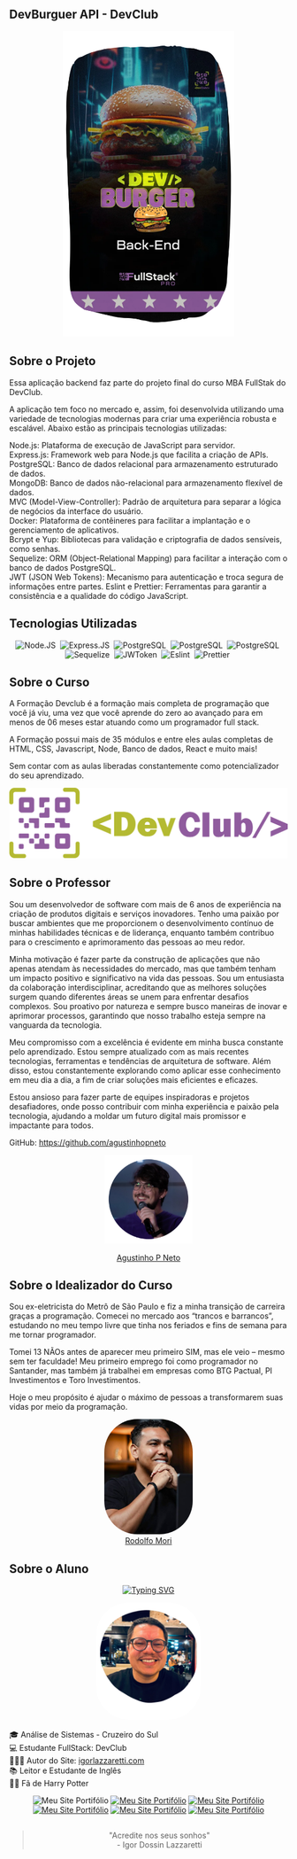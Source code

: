 <!--
:man_technologist:Interface DevBurguer
Dotenv | Inserindo Dotenv com a Secretkey do Stripe

Figma: https://www.figma.com/design/iggbPQzl4BsDC0gKKifcwG/DevBurger?node-id=0-1&p=f

-0-
    DIY
    yarn
    yarn add express
    Para rodar:
      Docker - rodar container com o Banco PostgreSQL
      Run: yarn dev
    Nodemon: yarn add nodemon -D (como dependencia de desenvolvimento)
    Sucrase: yarn add sucrase -D (como dependencia de desenvolvimento)
    Sequelize: yarn add -D sequelize-cli
    ESlint: yarn add eslint -D
            yarn eslint --init
            None framework javascripot, node..
    No PowerShell como adm: wsl --install
                            wsl -v
                            Se preciso, reinstale com wsl -uninstall até
                            digitar username e passowd do unix
    Instalar Docker Desktop
      docker run --name devburguer-postgres -e POSTGRES_PASSWORD=docker -p 5433:5432 -d postgres
    Instalar e conectar com o Beekeeper
      Porta 5433 pass: postgres


-->

## DevBurguer API - DevClub

<div align="center">
   <img width="310"src="./public/readme/MainLogo.png">
</div>

## Sobre o Projeto

Essa aplicação backend faz parte do projeto final do curso MBA FullStak do DevClub.

A aplicação tem foco no mercado e, assim, foi desenvolvida utilizando uma variedade de tecnologias modernas para criar uma experiência robusta e escalável. Abaixo estão as principais tecnologias utilizadas:

Node.js: Plataforma de execução de JavaScript para servidor.
<br> Express.js: Framework web para Node.js que facilita a criação de APIs.
<br> PostgreSQL: Banco de dados relacional para armazenamento estruturado de dados.
<br> MongoDB: Banco de dados não-relacional para armazenamento flexível de dados.
<br> MVC (Model-View-Controller): Padrão de arquitetura para separar a lógica de negócios da interface do usuário.
<br> Docker: Plataforma de contêineres para facilitar a implantação e o gerenciamento de aplicativos.
<br> Bcrypt e Yup: Bibliotecas para validação e criptografia de dados sensíveis, como senhas.
<br> Sequelize: ORM (Object-Relational Mapping) para facilitar a interação com o banco de dados PostgreSQL.
<br> JWT (JSON Web Tokens): Mecanismo para autenticação e troca segura de informações entre partes.
Eslint e Prettier: Ferramentas para garantir a consistência e a qualidade do código JavaScript.



## Tecnologias Utilizadas
<div align="center">
  <img src="https://cdn.jsdelivr.net/gh/devicons/devicon@latest/icons/nodejs/nodejs-original-wordmark.svg" title="Node.JS" alt="Node.JS" width="70" height="65"/>&nbsp;
  <img src="https://cdn.jsdelivr.net/gh/devicons/devicon@latest/icons/express/express-original.svg" title="Express.JS" alt="Express.JS" width="70" height="65"/>&nbsp;
  <img src="https://cdn.jsdelivr.net/gh/devicons/devicon@latest/icons/postgresql/postgresql-original-wordmark.svg" title="PostgreSQL" alt="PostgreSQL" width="70" height="65"/>&nbsp;
  <img src="https://cdn.jsdelivr.net/gh/devicons/devicon@latest/icons/mongodb/mongodb-original-wordmark.svg" title="PostgreSQL" alt="PostgreSQL" width="70" height="65"/>&nbsp;
  <img src="https://cdn.jsdelivr.net/gh/devicons/devicon@latest/icons/docker/docker-original-wordmark.svg" title="PostgreSQL" alt="PostgreSQL" width="70" height="65"/>&nbsp;
  <img src="https://cdn.jsdelivr.net/gh/devicons/devicon@latest/icons/sequelize/sequelize-original.svg" title="Sequelize" alt="Sequelize" width="70" height="65"/>&nbsp;
  <img src="https://jwt.io/img/pic_logo.svg" title="JWToken" alt="JWToken" width="70" height="65"/>&nbsp;
  <img src="https://cdn.jsdelivr.net/gh/devicons/devicon@latest/icons/eslint/eslint-original.svg" title="Eslint" alt="Eslint" width="70" height="65"/>&nbsp;
  <img src="https://avatars.githubusercontent.com/u/25822731?s=200&v=4" title="Prettier" alt="Prettier" width="70" height="65"/>&nbsp;

</div>

## Sobre o Curso

A Formação Devclub é a formação mais completa de programação que você já viu, uma vez que você aprende do zero ao avançado para em menos de 06 meses estar atuando como um programador full stack.

A Formação possui mais de 35 módulos e entre eles aulas completas de HTML, CSS, Javascript, Node, Banco de dados, React e muito mais!

Sem contar com as aulas liberadas constantemente como potencializador do seu aprendizado.

<div align="center">

<img  width="510" src="./public/readme/devclub.webp"> </div>

## Sobre o Professor

Sou um desenvolvedor de software com mais de 6 anos de experiência na criação de produtos digitais e serviços inovadores. Tenho uma paixão por buscar ambientes que me proporcionem o desenvolvimento contínuo de minhas habilidades técnicas e de liderança, enquanto também contribuo para o crescimento e aprimoramento das pessoas ao meu redor.

Minha motivação é fazer parte da construção de aplicações que não apenas atendam às necessidades do mercado, mas que também tenham um impacto positivo e significativo na vida das pessoas. Sou um entusiasta da colaboração interdisciplinar, acreditando que as melhores soluções surgem quando diferentes áreas se unem para enfrentar desafios complexos. Sou proativo por natureza e sempre busco maneiras de inovar e aprimorar processos, garantindo que nosso trabalho esteja sempre na vanguarda da tecnologia.

Meu compromisso com a excelência é evidente em minha busca constante pelo aprendizado. Estou sempre atualizado com as mais recentes tecnologias, ferramentas e tendências de arquitetura de software. Além disso, estou constantemente explorando como aplicar esse conhecimento em meu dia a dia, a fim de criar soluções mais eficientes e eficazes.

Estou ansioso para fazer parte de equipes inspiradoras e projetos desafiadores, onde posso contribuir com minha experiência e paixão pela tecnologia, ajudando a moldar um futuro digital mais promissor e impactante para todos.

GitHub: https://github.com/agustinhopneto



<div align="center">
<img src="./public/readme/agustinhoM.png" width="160"><a href="https://www.linkedin.com/in/agustinhopneto/" target="_blank"> <p> Agustinho P Neto </p> </a>
</div>

## Sobre o Idealizador do Curso

Sou ex-eletricista do Metrô de São Paulo e fiz a minha transição de carreira graças a programação. Comecei no mercado aos “trancos e barrancos”, estudando no meu tempo livre que tinha nos feriados e fins de semana para me tornar programador.

Tomei 13 NÃOs antes de aparecer meu primeiro SIM, mas ele veio – mesmo sem ter faculdade! Meu primeiro emprego foi como programador no Santander, mas também já trabalhei em empresas como BTG Pactual, PI Investimentos e Toro Investimentos.

Hoje o meu propósito é ajudar o máximo de pessoas a transformarem suas vidas por meio da programação.


<div align="center">
<img src="./public/readme/rodolfoMori.jpg" width="160" style="border-radius:60px"><br><a href="https://www.linkedin.com/in/agustinhopneto/" target="_blank">Rodolfo Mori</a>
</div>


## Sobre o Aluno
<div align="center">

[![Typing SVG](https://readme-typing-svg.herokuapp.com?font=IBM+Plex+Mono&weight=600&size=30&duration=3000&pause=700&color=ED51F7&center=true&vCenter=true&random=false&width=490&height=55&lines=Ol%C3%A1!+%F0%9F%99%8B%E2%80%8D%E2%99%82%EF%B8%8F+Meu+nome+%C3%A9+Igor;Hello!+%F0%9F%91%8B+My+name+is+Igor)](https://git.io/typing-svg)

<img src="./public/readme/igor.png" width="190" style="border-radius:60px">

</div>

🎓 Análise de Sistemas - Cruzeiro do Sul <br>
💻 Estudante FullStack: DevClub <br>
👩🏻‍💻 Autor do Site: <a href="https://igorlazzaretti.com/">igorlazzaretti.com</a> <br>
📚 Leitor e Estudante de Inglês <br>
🧙‍♂️ Fã de Harry Potter  <br>

<div align="center" >
<img src="https://img.shields.io/badge/website-000000?style=for-the-badge&logo=About.me&logoColor=white" title="Meu Site Portifólio" alt="Meu Site Portifólio" width="110" height="27"/>
<a href="https://www.linkedin.com/in/igorlazzaretti/"><img src="https://img.shields.io/badge/LinkedIn-0077B5?style=for-the-badge&logo=linkedin&logoColor=white" title="Meu Site Portifólio" alt="Meu Site Portifólio" width="110" height="26"/></a>
<a href="https://www.instagram.com/dev.igorlzzrtt/"><img src="https://img.shields.io/badge/Instagram-E4405F?style=for-the-badge&logo=instagram&logoColor=white" title="Meu Site Portifólio" alt="Meu Site Portifólio" width="110" height="25"/></a>
<a href="https://api.whatsapp.com/send/?phone=5554999489840&text&type=phone_number&app_absent=0"><img src="https://img.shields.io/badge/WhatsApp-25D366?style=for-the-badge&logo=whatsapp&logoColor=white" title="Meu Site Portifólio" alt="Meu Site Portifólio" width="110" height="26"/></a>
<a href="https://www.youtube.com/@idLazzaretti/streams"><img src="https://img.shields.io/badge/YouTube-FF0000?style=for-the-badge&logo=youtube&logoColor=white" title="Meu Site Portifólio" alt="Meu Site Portifólio" width="110" height="26"/></a>
<a href="https://linktr.ee/dev.igorlzzrtt"><img src="https://img.shields.io/badge/linktree-39E09B?style=for-the-badge&logo=linktree&logoColor=white" title="Meu Site Portifólio" alt="Meu Site Portifólio" width="110" height="26"/></a>

</div>


##
<div align="center">

> "Acredite nos seus sonhos" <br> - Igor Dossin Lazzaretti

</div>


<!-- ICONES

https://devicon.dev/



 -->